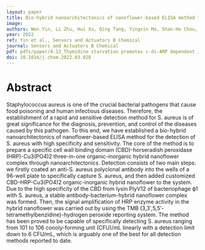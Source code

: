 ```yaml
---
layout: paper
title: Bio-hybrid nanoarchitectonics of nanoflower-based ELISA method for the detection of Staphylococcus aureus
image: 
authors: Wen Yin, Li Zhu, Hui Xu, Qing Tang, Yingxin Ma, Shan-Ho Chou, Jin He.
year: 2022
ref: Yin et al., Sensors and Actuators B Chemical
journal: Sensors and Actuators B Chemical
pdf: pdfs/paper/4.13_Thymidine starvation promotes c-di-AMP dependent inflammation during infection copy.pdf
doi: 10.1016/j.chom.2022.03.028
---
```


# Abstract
Staphylococcus aureus is one of the crucial bacterial pathogens that cause food poisoning and human infectious diseases. Therefore, the establishment of a rapid and sensitive detection method for S. aureus is of great significance for the diagnosis, prevention, and control of the diseases caused by this pathogen. To this end, we have established a bio-hybrid nanoarchitectonics of nanoflower-based ELISA method for the detection of S. aureus with high specificity and sensitivity. The core of the method is to prepare a specific cell wall binding domain (CBD)-horseradish peroxidase (HRP)-Cu3(PO4)2 three-in-one organic-inorganic hybrid nanoflower complex through nanoarchitectonics. Detection consists of two main steps: we firstly coated an anti-S. aureus polyclonal antibody into the wells of a 96-well plate to specifically capture S. aureus, and then added customized CBD-HRP-Cu3(PO4)2 organic-inorganic hybrid nanoflower to the system. Due to the high specificity of the CBD from lysin PlyV12 of bacteriophage ϕ1 with S. aureus, a stable antibody-bacterium-hybrid nanoflower complex was formed. Then, the signal amplification of HRP enzyme activity in the hybrid nanoflower was carried out by using the TMB (3,3′,5,5′-tetramethylbenzidine)-hydrogen peroxide reporting system. The method has been proved to be capable of specifically detecting S. aureus ranging from 101 to 106 conoly-forming unit (CFU)/mL linearly with a detection limit down to 6 CFU/mL, which is arguably one of the best for all detection methods reported to date.

